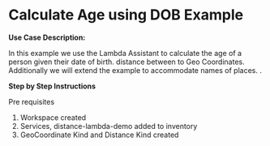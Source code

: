 # Calculate Age using DOB Example

**Use Case Description:**  

In this example we use the Lambda Assistant to calculate the age of a person given their date of birth. distance between to Geo Coordinates.  Additionally we will extend the example to accommodate names of places.  .   

**Step by Step Instructions**

Pre requisites 

1. Workspace created 
2. Services, distance-lambda-demo added to inventory 
3. GeoCoordinate Kind and Distance Kind created

